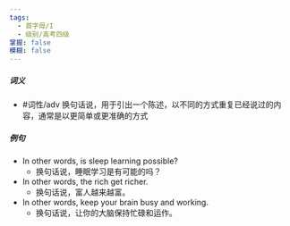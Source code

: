 ```yaml
---
tags:
  - 首字母/I
  - 级别/高考四级
掌握: false
模糊: false
---
```

##### 词义
- #词性/adv  换句话说，用于引出一个陈述，以不同的方式重复已经说过的内容，通常是以更简单或更准确的方式
##### 例句
- In other words, is sleep learning possible?
	- 换句话说，睡眠学习是有可能的吗？
- In other words, the rich get richer.
	- 换句话说，富人越来越富。
- In other words, keep your brain busy and working.
	- 换句话说，让你的大脑保持忙碌和运作。
